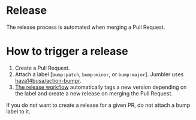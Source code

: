 # Release

The release process is automated when merging a Pull Request.

# How to trigger a release

1. Create a Pull Request.
1. Attach a label [`bump:patch`, `bump:minor`, or `bump:major`]. Jumbler uses [haya14busa/action-bumpr](https://github.com/haya14busa/action-bumpr).
1. [The release workflow](.github/workflows/release.yml) automatically tags a
   new version depending on the label and create a new release on merging the
   Pull Request.

If you do not want to create a release for a given PR, do not attach a bump label to it.
